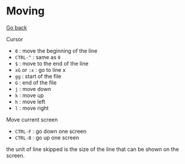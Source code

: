 # Moving

[Go back](..)

Cursor

* `0` : move the beginning of the line
* `CTRL-^` : same as `0`
* `$` : move to the end of the line
* `xG` or `:x` : go to line x
* `gg` : start of the file
* `G` : end of the file
* `j` : move down
* `k` : move up
* `h` : move left
* `l` : move right

Move current screen

* `CTRL-F` : go down one screen
* `CTRL-B` : go up one screen

the unit of line skipped is the size of the line
that can be shown on the screen.